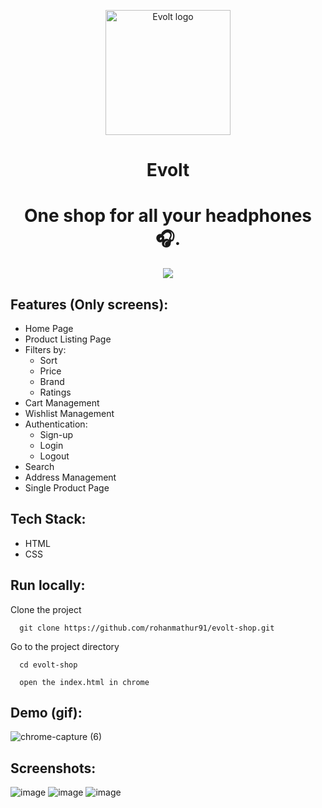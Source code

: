 <p align="center">
    <img width="200" height="200" src="https://user-images.githubusercontent.com/61556757/154898155-381fef44-766e-4c71-800b-3bb57e2a5354.svg" alt="Evolt logo">
</p>
<h1 align="center">Evolt</h1>

<h1 align="center">One shop for all your headphones 🎧.</h1>

<p align="center">
  <img src="https://api.netlify.com/api/v1/badges/e57f8c88-36c0-4dfe-a19b-cb4de8294724/deploy-status">
</p>

## Features (Only screens):

- Home Page
- Product Listing Page
- Filters by:
  - Sort
  - Price
  - Brand
  - Ratings
- Cart Management
- Wishlist Management
- Authentication:
  - Sign-up
  - Login
  - Logout
- Search
- Address Management
- Single Product Page

## Tech Stack:

- HTML
- CSS

## Run locally:

Clone the project

```
  git clone https://github.com/rohanmathur91/evolt-shop.git
```

Go to the project directory

```
  cd evolt-shop
```

```
  open the index.html in chrome
```

## Demo (gif):

![chrome-capture (6)](https://user-images.githubusercontent.com/61556757/154899025-6b45b0c2-b075-4d8d-a836-0192e524579d.gif)

## Screenshots:

![image](https://user-images.githubusercontent.com/61556757/154899087-8f70fb48-a48a-458e-aeab-c0f0fd260c29.png)
![image](https://user-images.githubusercontent.com/61556757/154899133-7b9f1219-05ed-4d48-aab3-1f99f0af29a1.png)
![image](https://user-images.githubusercontent.com/61556757/154899163-5b71d0ec-471e-48ad-a702-74f9ddaf3aaa.png)
